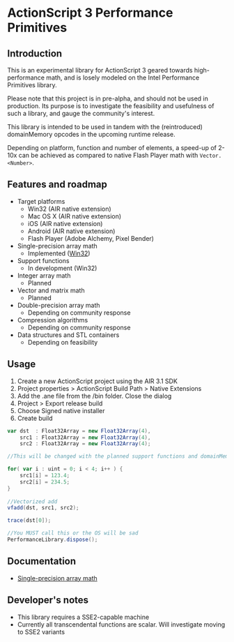 ActionScript 3 Performance Primitives
=====================================

## Introduction
This is an experimental library for ActionScript 3 geared towards high-performance math, and is losely modeled on the Intel Performance Primitives library.

Please note that this project is in pre-alpha, and should not be used in production. Its purpose is to investigate the feasibility and usefulness of such a library, and gauge the community's interest.

This library is intended to be used in tandem with the (reintroduced) domainMemory opcodes in the upcoming runtime release.

Depending on platform, function and number of elements, a speed-up of 2-10x can be achieved as compared to native Flash Player math with `Vector.<Number>`.


## Features and roadmap

- Target platforms
   - Win32 (AIR native extension)
   - Mac OS X (AIR native extension)
   - iOS (AIR native extension)
   - Android (AIR native extension)
   - Flash Player (Adobe Alchemy, Pixel Bender)
- Single-precision array math
   - Implemented ([Win32](https://github.com/martinkallman/performance-as3/wiki/Single-precision-array-math))
- Support functions
   - In development (Win32)
- Integer array math
   - Planned
- Vector and matrix math
   - Planned
- Double-precision array math
   - Depending on community response
- Compression algorithms
   - Depending on community response
- Data structures and STL containers
   - Depending on feasibility


## Usage
1. Create a new ActionScript project using the AIR 3.1 SDK
2. Project properties > ActionScript Build Path > Native Extensions
3. Add the .ane file from the /bin folder. Close the dialog
4. Project > Export release build
5. Choose Signed native installer
6. Create build

```actionscript
var dst  : Float32Array = new Float32Array(4),
    src1 : Float32Array = new Float32Array(4),
    src2 : Float32Array = new Float32Array(4);

//This will be changed with the planned support functions and domainMemory

for( var i : uint = 0; i < 4; i++ ) {
    src1[i] = 123.4;
    src2[i] = 234.5;
}
    
//Vectorized add
vfadd(dst, src1, src2);

trace(dst[0]);

//You MUST call this or the OS will be sad
PerformanceLibrary.dispose();
```

## Documentation
 - [Single-precision array math](https://github.com/martinkallman/performance-as3/wiki/Single-precision-array-math)

## Developer's notes
 - This library requires a SSE2-capable machine
 - Currently all transcendental functions are scalar. Will investigate moving to SSE2 variants